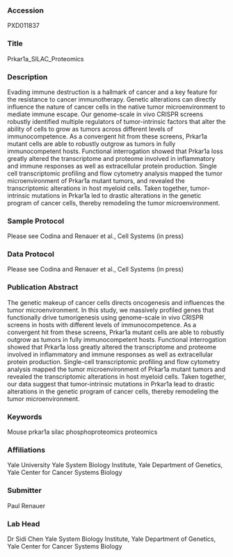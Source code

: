 ### Accession
PXD011837

### Title
Prkar1a_SILAC_Proteomics

### Description
Evading immune destruction is a hallmark of cancer and a key feature for the resistance to cancer immunotherapy. Genetic alterations can directly influence the nature of cancer cells in the native tumor microenvironment to mediate immune escape. Our genome-scale in vivo CRISPR screens robustly identified multiple regulators of tumor-intrinsic factors that alter the ability of cells to grow as tumors across different levels of immunocompetence. As a convergent hit from these screens, Prkar1a mutant cells are able to robustly outgrow as tumors in fully immunocompetent hosts. Functional interrogation showed that Prkar1a loss greatly altered the transcriptome and proteome involved in inflammatory and immune responses as well as extracellular protein production. Single cell transcriptomic profiling and flow cytometry analysis mapped the tumor microenvironment of Prkar1a mutant tumors, and revealed the transcriptomic alterations in host myeloid cells. Taken together, tumor-intrinsic mutations in Prkar1a led to drastic alterations in the genetic program of cancer cells, thereby remodeling the tumor microenvironment.

### Sample Protocol
Please see Codina and Renauer et al., Cell Systems (in press)

### Data Protocol
Please see Codina and Renauer et al., Cell Systems (in press)

### Publication Abstract
The genetic makeup of cancer cells directs oncogenesis and influences the tumor microenvironment. In this study, we massively profiled genes that functionally drive tumorigenesis using genome-scale in&#xa0;vivo CRISPR screens in hosts with different levels of immunocompetence. As a convergent hit from these screens, Prkar1a mutant cells are able to robustly outgrow as tumors in fully immunocompetent hosts. Functional interrogation showed that Prkar1a loss greatly altered the transcriptome and proteome involved in inflammatory and immune responses as well as extracellular protein production. Single-cell transcriptomic profiling and flow cytometry analysis mapped the tumor microenvironment of Prkar1a mutant tumors and revealed the transcriptomic alterations in host myeloid cells. Taken together, our data suggest that tumor-intrinsic mutations in Prkar1a lead to drastic alterations in the genetic program of cancer cells, thereby remodeling the tumor microenvironment.

### Keywords
Mouse prkar1a silac phosphoproteomics proteomics

### Affiliations
Yale University
Yale System Biology Institute, Yale Department of Genetics, Yale Center for Cancer Systems Biology

### Submitter
Paul Renauer

### Lab Head
Dr Sidi Chen
Yale System Biology Institute, Yale Department of Genetics, Yale Center for Cancer Systems Biology


